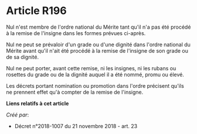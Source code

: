 # Article R196

Nul n'est membre de l'ordre national du Mérite tant qu'il n'a pas été procédé à la remise de l'insigne dans les formes
prévues ci-après.

Nul ne peut se prévaloir d'un grade ou d'une dignité dans l'ordre national du Mérite avant qu'il n'ait été procédé à la
remise de l'insigne de son grade ou de sa dignité.

Nul ne peut porter, avant cette remise, ni les insignes, ni les rubans ou rosettes du grade ou de la dignité auquel il a été
nommé, promu ou élevé.

Les décrets portant nomination ou promotion dans l'ordre précisent qu'ils ne prennent effet qu'à compter de la remise de
l'insigne.

**Liens relatifs à cet article**

_Créé par_:

  - Décret n°2018-1007 du 21 novembre 2018 - art. 23
